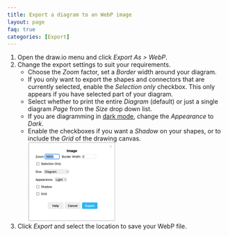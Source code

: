 ```yaml
---
title: Export a diagram to an WebP image
layout: page
faq: true
categories: [Export]
---
```


1. Open the draw.io menu and click _Export As > WebP_.
2. Change the export settings to suit your requirements.
   * Choose the _Zoom_ factor, set a _Border_ width around your diagram.
   * If you only want to export the shapes and connectors that are currently selected, enable the _Selection only_ checkbox. This only appears if you have selected part of your diagram.
   * Select whether to print the entire _Diagram_ (default) or just a single diagram _Page_ from the _Size_ drop down list.
   * If you are diagramming in [dark mode](/blog/dark-mode-diagram-editor.html), change the _Appearance_ to _Dark_. 
   * Enable the checkboxes if you want a _Shadow_ on your shapes, or to include the _Grid_ of the drawing canvas. 
   <br /><img src="/assets/img/blog/export-webp-options.png" style="width=100%;max-width:200px;height:auto;" alt="Choose the export settings for the WebP image">
3. Click _Export_ and select the location to save your WebP file.